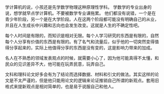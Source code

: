 学计算机的说，小孩还是先学数学物理这种原理性学科。
学数学的专业出身的说，想学就早点学计算机。不要被数学专业课拖累。
他们都没有说错，一个是在青少年阶段，另一个是在大学阶段。人在这两个阶段都可能没有明确自己的从业，并且在人生成长中兴趣和志向也会发生改变。这就是人生的不确定性吧。

每个人时间是有限的，而知识是相对无限。每个人学习研究的东西是有限的，自然每个人分享有价值的东西是有限的。有了名气和流量后，似乎他的一切突然变得值得分享起来的，实际上他值得分享的东西是没有变的，这是影响力带来的加成。

名人在不熟悉的领域发表观点的时候，就需要小心了，因为他可能真得不太懂，和民众的见识差异不大，他可能在玩弄民意，玩弄自己。

文科和理科论文好多会有为了结论而选择数据、材料和引文的做法。其实这样的论文是不太严谨的，但是他只能用论文的逻辑来论证推销自己所谓的新观点。套用旧格式来提新观点是相对简单的，也是易于说服自己和他人。